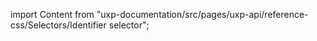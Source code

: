 
import Content from "uxp-documentation/src/pages/uxp-api/reference-css/Selectors/Identifier selector";

<Content query="product=photoshop"/>
